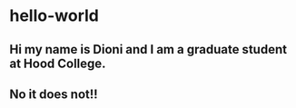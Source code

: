 # hello-world

## Hi my name is Dioni and I am a graduate student at Hood College.

## No it does not!!
